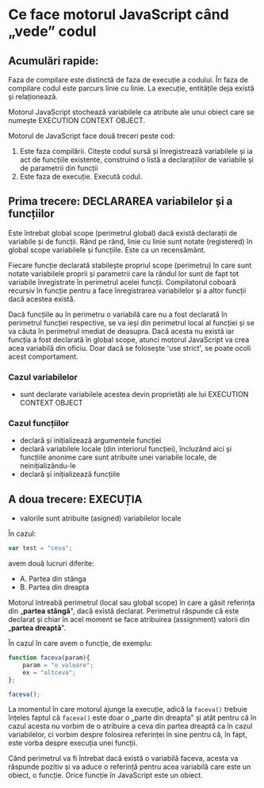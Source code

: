 # Ce face motorul JavaScript când „vede” codul
## Acumulări rapide:

Faza de compilare este distinctă de faza de execuție a codului. În faza de compilare codul este parcurs linie cu linie. La execuție, entitățile deja există și relaționează.

Motorul JavaScript stochează variabilele ca atribute ale unui obiect care se numește EXECUTION CONTEXT OBJECT.

Motorul de JavaScript face două treceri peste cod:
1. Este faza compilării. Citește codul sursă și înregistrează variabilele și ia act de funcțiile existente, construind o listă a declarațiilor de variabile și de parametrii din funcții
2. Este faza de execuție. Execută codul.

## Prima trecere: DECLARAREA variabilelor și a funcțiilor
Este întrebat global scope (perimetrul global) dacă există declarații de variabile și de funcții. Rând pe rând, linie cu linie sunt notate (registered) în global scope variabilele și funcțiile. Este ca un recensământ.

Fiecare funcție declarată stabilește propriul scope (perimetru) în care sunt notate variabilele proprii și parametrii care la rândul lor sunt de fapt tot variabile înregistrate în perimetrul acelei funcții. Compilatorul coboară recursiv în funcție pentru a face înregistrarea variabilelor și a altor funcții dacă acestea există.

Dacă funcțiile au în perimetru o variabilă care nu a fost declarată în perimetrul funcției respective, se va ieși din perimetrul local al funcției și se va căuta în perimetrul imediat de deasupra. Dacă acesta nu există iar funcția a fost declarată în global scope, atunci motorul JavaScript va crea acea variabilă din oficiu. Doar dacă se folosește 'use strict', se poate ocoli acest comportament.

### Cazul variabilelor
- sunt declarate variabilele acestea devin proprietăți ale lui EXECUTION CONTEXT OBJECT
### Cazul funcțiilor
- declară și inițializează argumentele funcției
- declară variabilele locale (din interiorul funcției), încluzând aici și funcțiile anonime care sunt atribuite unei variabile locale, de neinițializându-le
- declară și inițializează funcțiile

## A doua trecere: EXECUȚIA
- valorile sunt atribuite (asigned) variabilelor locale

În cazul:

```js
var test = "ceva";
```

avem două lucruri diferite:
- A. Partea din stânga
- B. Partea din dreapta

Motorul întreabă perimetrul (local sau global scope) în care a găsit referința din „**partea stângă**", dacă există declarat. Perimetrul răspunde că este declarat și chiar în acel moment se face atribuirea (assignment) valorii din „**partea dreaptă**".

În cazul în care avem o funcție, de exemplu:

```js
function faceva(param){
    param = "o valoare";
    ex = "altceva";
};

faceva();
```

La momentul în care motorul ajunge la execuție, adică la `faceva()` trebuie înțeles faptul că `faceva()` este doar o „parte din dreapta" și atât pentru că în cazul acesta nu vorbim de o atribuire a ceva din partea dreaptă ca în cazul variabilelor, ci vorbim despre folosirea referinței în sine pentru că, în fapt, este vorba despre execuția unei funcții.

Când perimetrul va fi întrebat dacă există o variabilă faceva, acesta va răspunde pozitiv și va aduce o referință pentru acea variabilă care este un obiect, o funcție. Orice funcție în JavaScript este un obiect.
